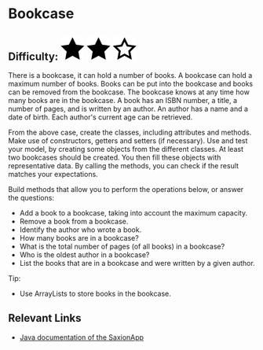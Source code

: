 # Bookcase
## Difficulty: ![Filled](../resources/star-filled.svg) ![Outlined](../resources/star-filled.svg) ![Outlined](../resources/star-outlined.svg) 

There is a bookcase, it can hold a number of books. A bookcase can hold a maximum number of books. 
Books can be put into the bookcase and books can be removed from the bookcase. 
The bookcase knows at any time how many books are in the bookcase. A book has an ISBN number, a title, a number of pages, and is written by an author. 
An author has a name and a date of birth. Each author's current age can be retrieved. 

From the above case, create the classes, including attributes and methods. 
Make use of constructors, getters and setters (if necessary).
Use and test your model, by creating some objects from the different classes. 
At least two bookcases should be created. 
You then fill these objects with representative data.
By calling the methods, you can check if the result matches your expectations. 

Build methods that allow you to perform the operations below, or answer the questions:
- Add a book to a bookcase, taking into account the maximum capacity.
- Remove a book from a bookcase.
- Identify the author who wrote a book.
- How many books are in a bookcase?
- What is the total number of pages (of all books) in a bookcase?
- Who is the oldest author in a bookcase?
- List the books that are in a bookcase and were written by a given author.

Tip: 
- Use ArrayLists to store books in the bookcase.

## Relevant Links
* [Java documentation of the SaxionApp](https://saxionapp.hboictlab.nl/nl/saxion/app/SaxionApp.html)